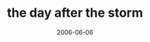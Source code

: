 ---
layout: base.njk
title : 'the day after the storm' 
view_title : 'the day after the storm' 
year : '2006' 
date : '2006-06-06' 
img_file : '/drawing/thedayafterthestorm.png' 
html_file : 'thedayafterthestorm' 
next_html : 'magicsock.html' 
year_order : '160' 
permalink : "title/{{html_file}}.html"
---